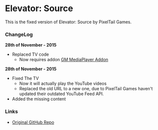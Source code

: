Elevator: Source
================

This is the fixed version of Elevator: Source by PixelTail Games.

### ChangeLog ###

**28th of November - 2015**
- Replaced TV code
	- Now requires addon [GM MediaPlayer Addon](https://github.com/pixeltailgames/gm-mediaplayer)

**28th of November - 2015**
- Fixed The TV
	- Now it will actually play the YouTube videos
	- Replaced the old URL to a new one, due to PixelTail Games haven't updated their outdated YouTube Feed API.
- Added the missing content

### Links ###

* [Original GitHub Repo](https://github.com/pixeltailgames/elevator-source)